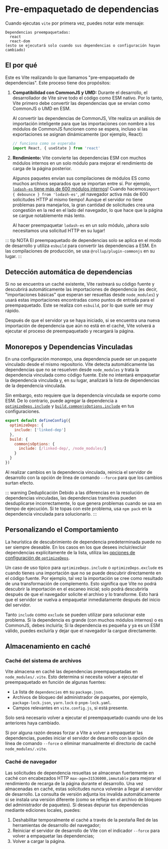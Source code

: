 # Pre-empaquetado de dependencias

Cuando ejecutas `vite` por primera vez, puedes notar este mensaje:

```
Dependencias preempaquetadas:
  react
  react-dom
(esto se ejecutará solo cuando sus dependencias o configuración hayan cambiado)
```

## El por qué

Este es Vite realizando lo que llamamos "pre-empaquetado de dependencias". Este proceso tiene dos propósitos:

1. **Compatibilidad con CommonJS y UMD:** Durante el desarrollo, el desarrollador de Vite sirve todo el código como ESM nativo. Por lo tanto, Vite primero debe convertir las dependencias que se envían como CommonJS o UMD en ESM.

   Al convertir las dependencias de CommonJS, Vite realiza un análisis de importación inteligente para que las importaciones con nombre a los módulos de CommonJS funcionen como se espera, incluso si las exportaciones se asignan dinámicamente (por ejemplo, React):

   ```js
   // funciona como se esperaba
   import React, { useState } from 'react'
   ```

2. **Rendimiento:** Vite convierte las dependencias ESM con muchos módulos internos en un solo módulo para mejorar el rendimiento de carga de la página posterior.

   Algunos paquetes envían sus compilaciones de módulos ES como muchos archivos separados que se importan entre sí. Por ejemplo, [`lodash-es` tiene más de 600 módulos internos](https://unpkg.com/browse/lodash-es/)! Cuando hacemos`import { debounce } from 'lodash-es'`, ¡el navegador activa más de 600 solicitudes HTTP al mismo tiempo! Aunque el servidor no tiene problemas para manejarlos, la gran cantidad de solicitudes crea una congestión en la red en el lado del navegador, lo que hace que la página se cargue notablemente más lento.

   Al hacer preempaquetar `lodash-es` en un solo módulo, ¡ahora solo necesitamos una solicitud HTTP en su lugar!

::: tip NOTA
El preempaquetado de dependencias solo se aplica en el modo de desarrollo y utiliza `esbuild` para convertir las dependencias a ESM. En las compilaciones de producción, se usa `@rollup/plugin-commonjs` en su lugar.
:::

## Detección automática de dependencias

Si no se encuentra un caché existente, Vite rastreará su código fuente y descubrirá automáticamente las importaciones de dependencia (es decir, "importaciones básicas" que esperan ser resueltas desde `node_modules`) y usará estas importaciones encontradas como puntos de entrada para el preempaquetado. Este se realiza con `esbuild`, por lo que suele ser muy rápido.

Después de que el servidor ya se haya iniciado, si se encuentra una nueva importación de dependencia que aún no está en el caché, Vite volverá a ejecutar el proceso de preempaquetado y recargará la página.

## Monorepos y Dependencias Vinculadas

En una configuración monorepo, una dependencia puede ser un paquete vinculado desde el mismo repositorio. Vite detecta automáticamente las dependencias que no se resuelven desde `node_modules` y trata la dependencia vinculada como código fuente. Este no intentará empaquetar la dependencia vinculada y, en su lugar, analizará la lista de dependencias de la dependencia vinculada.

Sin embargo, esto requiere que la dependencia vinculada se exporte como ESM. De lo contrario, puede agregar la dependencia a [`optimizeDeps.include`](/config/#optimizedeps-include) y [`build.commonjsOptions.include`](/config/#build-commonjsoptions) en tus configuraciones.

```js
export default defineConfig({
  optimizeDeps: {
    include: ['linked-dep']
  },
  build: {
    commonjsOptions: {
      include: [/linked-dep/, /node_modules/]
    }
  }
})
```

Al realizar cambios en la dependencia vinculada, reinicia el servidor de desarrollo con la opción de línea de comando `--force` para que los cambios surtan efecto.

::: warning Deduplicación
Debido a las diferencias en la resolución de dependencias vinculadas, las dependencias transitivas pueden desduplicarse incorrectamente, lo que genera problemas cuando se usa en tiempo de ejecución. Si te topas con este problema, usa `npm pack` en la dependencia vinculada para solucionarlo.
:::

## Personalizando el Comportamiento

La heurística de descubrimiento de dependencia predeterminada puede no ser siempre deseable. En los casos en los que desees incluir/excluir dependencias explícitamente de la lista, utiliza las [opciones de configuración de `optimizeDeps`](/config/#dep-optimization-options).

Un caso de uso típico para `optimizeDeps.include` o `optimizeDeps.exclude` es cuando tienes una importación que no se puede descubrir directamente en el código fuente. Por ejemplo, tal vez la importación se cree como resultado de una transformación de complemento. Esto significa que Vite no podrá descubrir la importación en el escaneo inicial; solo podrá descubrirla después de que el navegador solicite el archivo y lo transforme. Esto hará que el servidor se vuelva a empaquetar inmediatamente después del inicio del servidor.

Tanto `include` como `exclude` se pueden utilizar para solucionar este problema. Si la dependencia es grande (con muchos módulos internos) o es CommonJS, debes incluirla; Si la dependencia es pequeña y ya es un ESM válido, puedes excluirla y dejar que el navegador la cargue directamente.

## Almacenamiento en caché

### Caché del sistema de archivos

Vite almacena en caché las dependencias preempaquetadas en `node_modules/.vite`. Esto determina si necesita volver a ejecutar el preempaquetado en función de algunas fuentes:

- La lista de `dependencies` en su `package.json`.
- Archivos de bloqueo del administrador de paquetes, por ejemplo, `package-lock.json`, `yarn.lock` o `pnpm-lock.yaml`.
- Campos relevantes en `vite.config.js`, si está presente.

Solo será necesario volver a ejecutar el preempaquetado cuando uno de los anteriores haya cambiado.

Si por alguna razón deseas forzar a Vite a volver a empaquetar las dependencias, puedes iniciar el servidor de desarrollo con la opción de línea de comando `--force` o eliminar manualmente el directorio de caché `node_modules/.vite`.

### Caché de navegador

Las solicitudes de dependencia resueltas se almacenan fuertemente en caché con encabezados HTTP `max-age=31536000,immutable` para mejorar el rendimiento de recarga de la página durante el desarrollo. Una vez almacenadas en caché, estas solicitudes nunca volverán a llegar al servidor de desarrollo. La consulta de versión adjunta los invalida automáticamente si se instala una versión diferente (como se refleja en el archivo de bloqueo del administrador de paquetes). Si deseas depurar tus dependencias mediante ediciones locales, puedes:

1. Deshabilitar temporalmente el caché a través de la pestaña Red de las herramientas de desarrollo del navegador;
2. Reiniciar el servidor de desarrollo de Vite con el indicador `--force` para volver a empaquetar las dependencias;
3. Volver a cargar la página.
